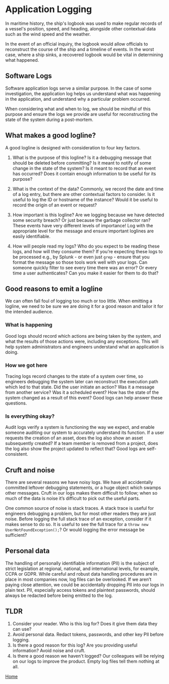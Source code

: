 # Application Logging

In maritime history, the ship's logbook was used to make regular records of a
vessel's position, speed, and heading, alongside other contextual data such as
the wind speed and the weather.

In the event of an official inquiry, the logbook would allow officials to
reconstruct the course of the ship and a timeline of events. In the worst case,
where a ship sinks, a recovered logbook would be vital in determining what
happened.

## Software Logs

Software application logs serve a similar purpose. In the case of some
investigation, the application log helps us understand what was happening in the
application, and understand why a particular problem occurred.

When considering what and when to log, we should be mindful of this purpose and
ensure the logs we provide are useful for reconstructing the state of the system
during a post-mortem.

## What makes a good logline?

A good logline is designed with consideration to four key factors.

1. What is the purpose of this logline? Is it a debugging message that should be
   deleted before committing? Is it meant to notify of some change in the state
   of the system? Is it meant to record that an event has occurred? Does it
   contain enough information to be useful for its purpose?

2. What is the context of the data? Commonly, we record the date and time of a
   log entry, but there are other contextual factors to consider. Is it useful
   to log the ID or hostname of the instance? Would it be useful to record the
   origin of an event or request?

3. How important is this logline? Are we logging because we have detected some
   security breach? Or just because the garbage collector ran? These events have
   very different levels of importance! Log with the appropriate level for the
   message and ensure important loglines are easily identifiable.

4. How will people read my logs? Who do you expect to be reading these logs, and
   how will they consume them? If you’re expecting these logs to be processed
   e.g., by Splunk - or even just `grep` - ensure that you format the message so
   those tools work well with your logs. Can someone quickly filter to see every
   time there was an error? Or every time a user authenticates? Can you make it
   easier for them to do that?

## Good reasons to emit a logline

We can often fall foul of logging too much or too little. When emitting a
logline, we need to be sure we are doing it for a good reason and tailor it for
the intended audience.

### What is happening

Good logs should record which actions are being taken by the system, and what
the results of those actions were, including any exceptions. This will help
system administrators and engineers understand what an application is doing.

### How we got here

Tracing logs record changes to the state of a system over time, so engineers
debugging the system later can reconstruct the execution path which led to that
state. Did the user initiate an action? Was it a message from another service?
Was it a scheduled event? How has the state of the system changed as a result of
this event? Good logs can help answer these questions.

### Is everything okay?

Audit logs verify a system is functioning the way we expect, and enable someone
auditing our system to accurately understand its function. If a user requests
the creation of an asset, does the log also show an asset subsequently created?
If a team member is removed from a project, does the log also show the project
updated to reflect that? Good logs are self-consistent.

## Cruft and noise

There are several reasons we have noisy logs. We have all accidentally committed
leftover debugging statements, or a huge object which swamps other messages.
Cruft in our logs makes them difficult to follow; when so much of the data is
noise it’s difficult to pick out the useful parts.

One common source of noise is stack traces. A stack trace is useful for
engineers debugging a problem, but for most other readers they are just noise.
Before logging the full stack trace of an exception, consider if it makes sense
to do so. It is useful to see the full trace for a
`throw new UserNotFoundException();`? Or would logging the error message be
sufficient?

## Personal data

The handling of personally identifiable information (PII) is the subject of
strict legislation at regional, national, and international levels, for example,
CCPA or GDPR. While careful and robust data handling procedures are in place in
most companies now, log files can be overlooked. If we aren’t paying close
attention, we could be accidentally dropping PII into our logs in plain text.
PII, especially access tokens and plaintext passwords, should always be redacted
before being emitted to the log.

## TLDR

1. Consider your reader. Who is this log for? Does it give them data they can
   use?
2. Avoid personal data. Redact tokens, passwords, and other key PII before
   logging.
3. Is there a good reason for this log? Are you providing useful information?
   Avoid noise and cruft.
4. Is there a good reason we haven't logged? Our colleagues will be relying on
   our logs to improve the product. Empty log files tell them nothing at all.

[Home](../README.md)
